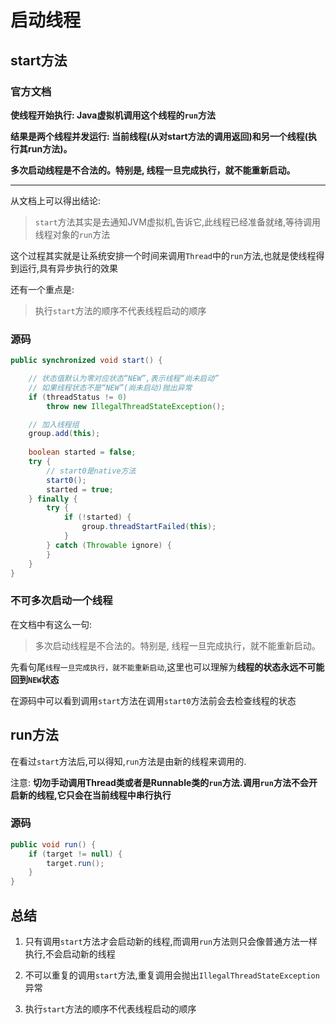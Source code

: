 # 启动线程

## start方法

### 官方文档

**使线程开始执行: Java虚拟机调用这个线程的`run`方法**

**结果是两个线程并发运行: 当前线程(从对start方法的调用返回)和另一个线程(执行其run方法)。**

**多次启动线程是不合法的。特别是, 线程一旦完成执行，就不能重新启动。**

---

从文档上可以得出结论:

> `start`方法其实是去通知JVM虚拟机,告诉它,此线程已经准备就绪,等待调用线程对象的`run`方法

这个过程其实就是让系统安排一个时间来调用`Thread`中的`run`方法,也就是使线程得到运行,具有异步执行的效果

还有一个重点是:

> 执行`start`方法的顺序不代表线程启动的顺序

### 源码

```java
public synchronized void start() {

    // 状态值默认为零对应状态“NEW”,表示线程“尚未启动”
    // 如果线程状态不是“NEW”(尚未启动)抛出异常
    if (threadStatus != 0)
        throw new IllegalThreadStateException();

    // 加入线程组
    group.add(this);
    
    boolean started = false;
    try {
        // start0是native方法
        start0();
        started = true;
    } finally {
        try {
            if (!started) {
                group.threadStartFailed(this);
            }
        } catch (Throwable ignore) {
        }
    }
}
```

### 不可多次启动一个线程

在文档中有这么一句:

> 多次启动线程是不合法的。特别是, 线程一旦完成执行，就不能重新启动。

先看句尾`线程一旦完成执行，就不能重新启动`,这里也可以理解为**线程的状态永远不可能回到`NEW`状态**

在源码中可以看到调用`start`方法在调用`start0`方法前会去检查线程的状态

## run方法

在看过`start`方法后,可以得知,`run`方法是由新的线程来调用的.

注意: **切勿手动调用Thread类或者是Runnable类的`run`方法.调用`run`方法不会开启新的线程,它只会在当前线程中串行执行**

### 源码

```java
public void run() {
    if (target != null) {
        target.run();
    }
}
```

## 总结

1. 只有调用`start`方法才会启动新的线程,而调用`run`方法则只会像普通方法一样执行,不会启动新的线程
   
2. 不可以重复的调用`start`方法,重复调用会抛出`IllegalThreadStateException`异常

3. 执行`start`方法的顺序不代表线程启动的顺序
